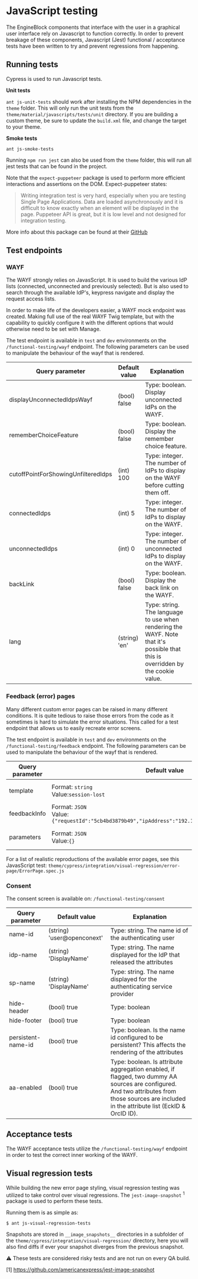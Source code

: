 # JavaScript testing

The EngineBlock components that interface with the user in a graphical user interface rely on Javascript to function
correctly. In order to prevent breakage of these components, Javascript (Jest) functional / acceptance tests have been
written to try and prevent regressions from happening.

## Running tests
Cypress is used to run Javascript tests.

**Unit tests**

`ant js-unit-tests` should work after installing the NPM dependencies in the `theme` folder. This will only run the unit
tests from the `theme/material/javascripts/tests/unit` directory. If you are building a custom theme, be sure to update
the `build.xml` file, and change the target to your theme.

**Smoke tests**

`ant js-smoke-tests`

Running  `npm run jest` can also be used from the `theme` folder, this will run all jest tests that can be found in the project.

Note that the `expect-puppeteer` package is used to perform more efficient interactions and assertions on the DOM. Expect-puppeteer states:

> Writing integration test is very hard, especially when you are testing Single Page Applications. Data are loaded asynchronously and it is difficult to know exactly when an element will be displayed in the page.
  Puppeteer API is great, but it is low level and not designed for integration testing.

More info about this package can be found at their [GitHub](https://github.com/smooth-code/jest-puppeteer/tree/master/packages/expect-puppeteer)

## Test endpoints

### WAYF
The WAYF strongly relies on JavasScript. It is used to build the various IdP lists (connected, unconnected and previously selected).
But is also used to search through the available IdP's, keypress navigate and display the request access lists.

In order to make life of the developers easier, a WAYF mock endpoint was created. Making full use of the real WAYF
Twig template, but with the capability to quickly configure it with the different options that would otherwise need to
be set with Manage.

The test endpoint is available in `test` and `dev` environments on the `/functional-testing/wayf` endpoint. The following
parameters can be used to manipulate the behaviour of the wayf that is rendered.

| **Query parameter** | **Default value** | **Explanation** |
|---|----|----|
| displayUnconnectedIdpsWayf | (bool) false | Type: boolean. Display unconnected IdPs on the WAYF. |
| rememberChoiceFeature | (bool) false | Type: boolean. Display the remember choice feature. |
| cutoffPointForShowingUnfilteredIdps | (int) 100 | Type: integer. The number of IdPs to display on the WAYF before cutting them off. |
| connectedIdps | (int) 5 | Type: integer. The number of IdPs to display on the WAYF. |
| unconnectedIdps | (int) 0 | Type: integer. The number of unconnected IdPs to display on the WAYF. |
| backLink | (bool) false | Type: boolean. Display the back link on the WAYF. |
| lang | (string) 'en' | Type: string. The language to use when rendering the WAYF. Note that it's possible that this is overridden by the cookie value. |

### Feedback (error) pages
Many different custom error pages can be raised in many different conditions. It is quite tedious to raise those errors from the code as it sometimes is hard to simulate the error situations. This called for a test endpoint that allows us to easily recreate error screens.

The test endpoint is available in `test` and `dev` environments on the `/functional-testing/feedback` endpoint. The following
parameters can be used to manipulate the behaviour of the wayf that is rendered.

| **Query parameter** | **Default value** | **Explanation** |
|---|----|----|
|template|Format: `string`<br>Value:`session-lost`|Render the error feedback template, identified by one of the templates found in `theme/material/templates/modules/Authentication/View/Feedback`|
|feedbackInfo|Format: `JSON`<br>Value:`{"requestId":"5cb4bd3879b49","ipAddress":"192.168.66.98","artCode":"31914"}`|Can be filled with any parameter that can be rendered in the feedback information section of the feedback page.|
|parameters|Format: `JSON`<br>Value:`{}`|Some templates might require additional twig parameters, this parameter allows you to pass these additional parameters in JSON format.|

For a list of realistic reproductions of the available error pages, see this JavasScript test: `theme/cypress/integration/visual-regression/error-page/ErrorPage.spec.js`

### Consent
The consent screen is available on: `/functional-testing/consent`


| **Query parameter** | **Default value** | **Explanation** |
|---|----|----|
| name-id | (string) 'user@openconext' | Type: string. The name id of the authenticating user |
| idp-name | (string) 'DisplayName' | Type: string. The name displayed for the IdP that released the attributes |
| sp-name | (string) 'DisplayName' | Type: string. The name displayed for the authenticating service provider |
| hide-header | (bool) true | Type: boolean |
| hide-footer | (bool) true | Type: boolean |
| persistent-name-id | (bool) true | Type: boolean. Is the name id configured to be persistent? This affects the rendering of the attributes |
| aa-enabled | (bool) true | Type: boolean. Is attribute aggregation enabled, if flagged, two dummy AA sources are configured. And two attributes from those sources are included in the attribute list (EckID & OrcID ID).  |

## Acceptance tests
The WAYF acceptance tests utilize the `/functional-testing/wayf` endpoint in order to test the correct inner working of
the WAYF.

## Visual regression tests
While building the new error page styling, visual regression testing was utilized to take control over visual regressions. The `jest-image-snapshot` <sup>1</sup> package is used to perform these tests.

Running them is as simple as:

`$ ant js-visual-regression-tests`

Snapshots are stored in `__image_snapshots__` directories in a subfolder of the `theme/cypress/integration/visual-regression/` directory, here you will also find diffs if ever your snapshot diverges from the previous snapshot.

:warning: These tests are considered risky tests and are not run on every QA build.

[1] https://github.com/americanexpress/jest-image-snapshot
